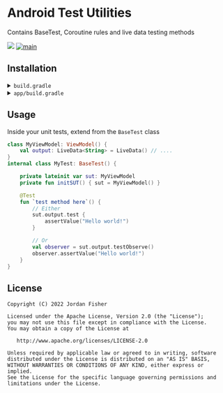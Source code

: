 # Android Test Utilities

Contains BaseTest, Coroutine rules and live data testing methods

[![](https://jitpack.io/v/thementalgoose/android-test-utilities.svg)](https://jitpack.io/#thementalgoose/android-test-utilities) [![main](https://github.com/thementalgoose/android-test-utilities/workflows/Main/badge.svg)](https://github.com/thementalgoose/android-test-utilities/actions)

## Installation

<details>
    <summary><code>build.gradle</code></summary>

    allprojects {
        repositories {
            ...
            maven { url 'https://jitpack.io' }
        }
    }
</details>

<details>
    <summary><code>app/build.gradle</code></summary>

    dependencies {
        testImplementation 'com.github.thementalgoose:android-test-utilities:1.3.0'
        // Use Jitpack version if newer
    }

Jitpack version: [![](https://jitpack.io/v/thementalgoose/android-test-utilities.svg)](https://jitpack.io/#thementalgoose/android-test-utilities)
</details>


## Usage

Inside your unit tests, extend from the `BaseTest` class

```kotlin
class MyViewModel: ViewModel() {
    val output: LiveData<String> = LiveData() // ....
}
internal class MyTest: BaseTest() {

    private lateinit var sut: MyViewModel
    private fun initSUT() { sut = MyViewModel() }

    @Test
    fun `test method here`() {
        // Either
        sut.output.test {
            assertValue("Hello world!")
        }

        // Or
        val observer = sut.output.testObserve()
        observer.assertValue("Hello world!")
    }
}
```

## License

```
Copyright (C) 2022 Jordan Fisher

Licensed under the Apache License, Version 2.0 (the "License");
you may not use this file except in compliance with the License.
You may obtain a copy of the License at

   http://www.apache.org/licenses/LICENSE-2.0

Unless required by applicable law or agreed to in writing, software
distributed under the License is distributed on an "AS IS" BASIS,
WITHOUT WARRANTIES OR CONDITIONS OF ANY KIND, either express or implied.
See the License for the specific language governing permissions and
limitations under the License.
```